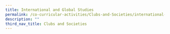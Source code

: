 ```yaml
---
title: International and Global Studies
permalink: /co-curricular-activities/Clubs-and-Societies/international-and-global-studies
description: ""
third_nav_title: Clubs and Societies
---
```

